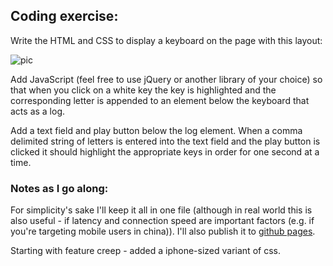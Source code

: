 ## Coding exercise:

Write the HTML and CSS to display a keyboard on the page with this layout:

![pic](http://i.imgur.com/yzKdKzv.png)

Add JavaScript (feel free to use jQuery or another library of your choice) so that when you click on a white key the key is highlighted and the corresponding letter is appended to an element below the keyboard that acts as a log.

Add a text field and play button below the log element. When a comma delimited string of letters is entered into the text field and the play button is clicked it should highlight the appropriate keys in order for one second at a time.

### Notes as I go along:

For simplicity's sake I'll keep it all in one file (although in real world this is also useful - if latency and connection speed are important factors (e.g. if you're targeting mobile users in china)). I'll also publish it to [github pages](http://istro.github.io/br/).

Starting with feature creep - added a iphone-sized variant of css.

